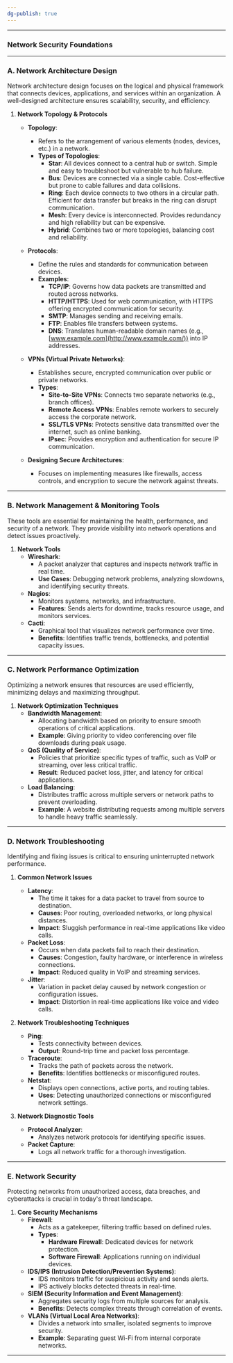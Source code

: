 ```yaml
---
dg-publish: true
---
```


---

### **Network Security Foundations**

---

### **A. Network Architecture Design**

Network architecture design focuses on the logical and physical framework that connects devices, applications, and services within an organization. A well-designed architecture ensures scalability, security, and efficiency.

1. **Network Topology & Protocols**
    - **Topology**:
        
        - Refers to the arrangement of various elements (nodes, devices, etc.) in a network.
        - **Types of Topologies**:
            - **Star**: All devices connect to a central hub or switch. Simple and easy to troubleshoot but vulnerable to hub failure.
            - **Bus**: Devices are connected via a single cable. Cost-effective but prone to cable failures and data collisions.
            - **Ring**: Each device connects to two others in a circular path. Efficient for data transfer but breaks in the ring can disrupt communication.
            - **Mesh**: Every device is interconnected. Provides redundancy and high reliability but can be expensive.
            - **Hybrid**: Combines two or more topologies, balancing cost and reliability.
    - **Protocols**:
        
        - Define the rules and standards for communication between devices.
        - **Examples**:
            - **TCP/IP**: Governs how data packets are transmitted and routed across networks.
            - **HTTP/HTTPS**: Used for web communication, with HTTPS offering encrypted communication for security.
            - **SMTP**: Manages sending and receiving emails.
            - **FTP**: Enables file transfers between systems.
            - **DNS**: Translates human-readable domain names (e.g., [www.example.com](http://www.example.com/)) into IP addresses.
    - **VPNs (Virtual Private Networks)**:
        
        - Establishes secure, encrypted communication over public or private networks.
        - **Types**:
            - **Site-to-Site VPNs**: Connects two separate networks (e.g., branch offices).
            - **Remote Access VPNs**: Enables remote workers to securely access the corporate network.
            - **SSL/TLS VPNs**: Protects sensitive data transmitted over the internet, such as online banking.
            - **IPsec**: Provides encryption and authentication for secure IP communication.
    - **Designing Secure Architectures**:
        
        - Focuses on implementing measures like firewalls, access controls, and encryption to secure the network against threats.

---

### **B. Network Management & Monitoring Tools**

These tools are essential for maintaining the health, performance, and security of a network. They provide visibility into network operations and detect issues proactively.

1. **Network Tools**
    - **Wireshark**:
        - A packet analyzer that captures and inspects network traffic in real time.
        - **Use Cases**: Debugging network problems, analyzing slowdowns, and identifying security threats.
    - **Nagios**:
        - Monitors systems, networks, and infrastructure.
        - **Features**: Sends alerts for downtime, tracks resource usage, and monitors services.
    - **Cacti**:
        - Graphical tool that visualizes network performance over time.
        - **Benefits**: Identifies traffic trends, bottlenecks, and potential capacity issues.

---

### **C. Network Performance Optimization**

Optimizing a network ensures that resources are used efficiently, minimizing delays and maximizing throughput.

1. **Network Optimization Techniques**
    - **Bandwidth Management**:
        - Allocating bandwidth based on priority to ensure smooth operations of critical applications.
        - **Example**: Giving priority to video conferencing over file downloads during peak usage.
    - **QoS (Quality of Service)**:
        - Policies that prioritize specific types of traffic, such as VoIP or streaming, over less critical traffic.
        - **Result**: Reduced packet loss, jitter, and latency for critical applications.
    - **Load Balancing**:
        - Distributes traffic across multiple servers or network paths to prevent overloading.
        - **Example**: A website distributing requests among multiple servers to handle heavy traffic seamlessly.

---

### **D. Network Troubleshooting**

Identifying and fixing issues is critical to ensuring uninterrupted network performance.

1. **Common Network Issues**
    
    - **Latency**:
        - The time it takes for a data packet to travel from source to destination.
        - **Causes**: Poor routing, overloaded networks, or long physical distances.
        - **Impact**: Sluggish performance in real-time applications like video calls.
    - **Packet Loss**:
        - Occurs when data packets fail to reach their destination.
        - **Causes**: Congestion, faulty hardware, or interference in wireless connections.
        - **Impact**: Reduced quality in VoIP and streaming services.
    - **Jitter**:
        - Variation in packet delay caused by network congestion or configuration issues.
        - **Impact**: Distortion in real-time applications like voice and video calls.
2. **Network Troubleshooting Techniques**
    
    - **Ping**:
        - Tests connectivity between devices.
        - **Output**: Round-trip time and packet loss percentage.
    - **Traceroute**:
        - Tracks the path of packets across the network.
        - **Benefits**: Identifies bottlenecks or misconfigured routes.
    - **Netstat**:
        - Displays open connections, active ports, and routing tables.
        - **Uses**: Detecting unauthorized connections or misconfigured network settings.
3. **Network Diagnostic Tools**
    
    - **Protocol Analyzer**:
        - Analyzes network protocols for identifying specific issues.
    - **Packet Capture**:
        - Logs all network traffic for a thorough investigation.

---

### **E. Network Security**

Protecting networks from unauthorized access, data breaches, and cyberattacks is crucial in today's threat landscape.

1. **Core Security Mechanisms**
    - **Firewall**:
        - Acts as a gatekeeper, filtering traffic based on defined rules.
        - **Types**:
            - **Hardware Firewall**: Dedicated devices for network protection.
            - **Software Firewall**: Applications running on individual devices.
    - **IDS/IPS (Intrusion Detection/Prevention Systems)**:
        - IDS monitors traffic for suspicious activity and sends alerts.
        - IPS actively blocks detected threats in real-time.
    - **SIEM (Security Information and Event Management)**:
        - Aggregates security logs from multiple sources for analysis.
        - **Benefits**: Detects complex threats through correlation of events.
    - **VLANs (Virtual Local Area Networks)**:
        - Divides a network into smaller, isolated segments to improve security.
        - **Example**: Separating guest Wi-Fi from internal corporate networks.

---

